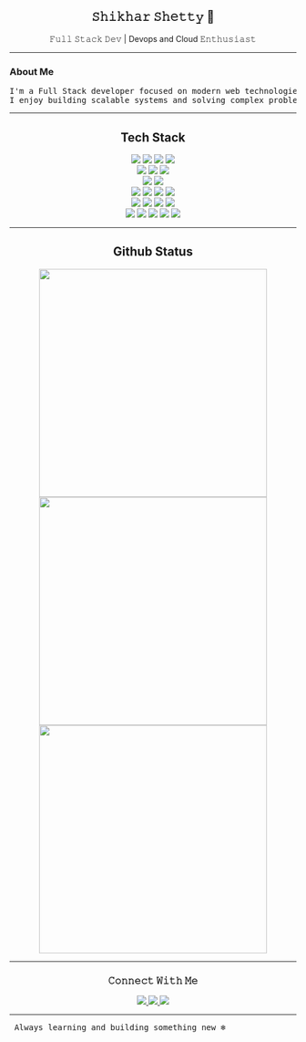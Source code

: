 <h2 align="center">𝚂𝚑𝚒𝚔𝚑𝚊𝚛 𝚂𝚑𝚎𝚝𝚝𝚢 🍃</h2>

<p align="center">𝙵𝚞𝚕𝚕 𝚂𝚝𝚊𝚌𝚔 𝙳𝚎𝚟 | Devops and Cloud 𝙴𝚗𝚝𝚑𝚞𝚜𝚒𝚊𝚜𝚝</p>

---

### About Me

<pre>
I'm a Full Stack developer focused on modern web technologies.
I enjoy building scalable systems and solving complex problems with clean, efficient code.
</pre>

---

<div align="center">

## Tech Stack

<p align="center">

<!-- Languages -->
<img src="https://img.shields.io/badge/-JavaScript-F7DF1E?logo=javascript&logoColor=black&style=flat-square"/>
<img src="https://img.shields.io/badge/-TypeScript-3178C6?logo=typescript&logoColor=white&style=flat-square"/>
<img src="https://img.shields.io/badge/-C++-00599C?logo=c%2B%2B&logoColor=white&style=flat-square"/>
<img src="https://img.shields.io/badge/-C-A8B9CC?logo=c&logoColor=black&style=flat-square"/>

<!-- Frontend -->
<br>
<img src="https://img.shields.io/badge/-React-61DAFB?logo=react&logoColor=black&style=flat-square"/>
<img src="https://img.shields.io/badge/-Next.js-000000?logo=next.js&logoColor=white&style=flat-square"/>
<img src="https://img.shields.io/badge/-TailwindCSS-06B6D4?logo=tailwind-css&logoColor=white&style=flat-square"/>

<!-- Backend -->
<br>
<img src="https://img.shields.io/badge/-Node.js-339933?logo=nodedotjs&logoColor=white&style=flat-square"/>
<img src="https://img.shields.io/badge/-Express.js-000000?logo=express&logoColor=white&style=flat-square"/>

<!-- Database -->
<br>
<img src="https://img.shields.io/badge/-MongoDB-47A248?logo=mongodb&logoColor=white&style=flat-square"/>
<img src="https://img.shields.io/badge/-PostgreSQL-4169E1?logo=postgresql&logoColor=white&style=flat-square"/>
<img src="https://img.shields.io/badge/-Prisma-2D3748?logo=prisma&logoColor=white&style=flat-square"/>
<img src="https://img.shields.io/badge/-Mongoose-880000?logo=mongoose&logoColor=white&style=flat-square"/>

<!-- Platforms -->
<br>
<img src="https://img.shields.io/badge/-MongoDB%20Atlas-4DB33D?logo=mongodb&logoColor=white&style=flat-square"/>
<img src="https://img.shields.io/badge/-Neon-2C2255?logo=data&logoColor=white&style=flat-square"/>
<img src="https://img.shields.io/badge/-Vercel-000000?logo=vercel&logoColor=white&style=flat-square"/>
<img src="https://img.shields.io/badge/-Netlify-00C7B7?logo=netlify&logoColor=white&style=flat-square"/>

<!-- Tools -->
<br>
<img src="https://img.shields.io/badge/-Git-F05032?logo=git&logoColor=white&style=flat-square"/>
<img src="https://img.shields.io/badge/-GitHub-181717?logo=github&logoColor=white&style=flat-square"/>
<img src="https://img.shields.io/badge/-Docker-2496ED?logo=docker&logoColor=white&style=flat-square"/>
<img src="https://img.shields.io/badge/-Postman-FF6C37?logo=postman&logoColor=white&style=flat-square"/>
<img src="https://img.shields.io/badge/-Linux-FCC624?logo=linux&logoColor=black&style=flat-square"/>

</p>

</div>

---

<div align="center">

## Github Status

<img width="400" src="https://streak-stats.demolab.com?user=Shikhar-Shetty&theme=dark&hide_border=true"/>
<br>
<img width="400" src="https://github-readme-stats.vercel.app/api?username=Shikhar-Shetty&show_icons=true&theme=dark&hide_border=true"/>
<br>
<img width="400" src="https://github-readme-stats.vercel.app/api/top-langs/?username=Shikhar-Shetty&layout=compact&theme=dark&hide_border=true"/>

</div>

---

<div align="center">

### 𝙲𝚘𝚗𝚗𝚎𝚌𝚝 𝚆𝚒𝚝𝚑 𝙼𝚎

<p align="center">

<a href="mailto:shettyshikhar99@gmail.com">
  <img src="https://img.shields.io/badge/Email-D14836?style=for-the-badge&logo=gmail&logoColor=white"/>
</a>
<a href="www.linkedin.com/in/shikhar-shetty-019615291">
  <img src="https://img.shields.io/badge/LinkedIn-0077B5?style=for-the-badge&logo=linkedin&logoColor=white"/>
</a>
<a href="https://github.com/Shikhar-Shetty">
  <img src="https://img.shields.io/badge/GitHub-100000?style=for-the-badge&logo=github&logoColor=white"/>
</a>

</p>

</div>

---

<p align="center"><pre> 𝙰𝚕𝚠𝚊𝚢𝚜 𝚕𝚎𝚊𝚛𝚗𝚒𝚗𝚐 𝚊𝚗𝚍 𝚋𝚞𝚒𝚕𝚍𝚒𝚗𝚐 𝚜𝚘𝚖𝚎𝚝𝚑𝚒𝚗𝚐 𝚗𝚎𝚠 ❄️ </pre></p>
